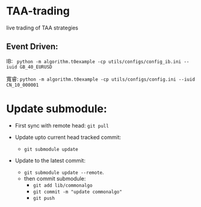 # TAA-trading

live trading of TAA strategies

## Event Driven:
IB:
` python -m algorithm.t0example -cp utils/configs/config_ib.ini --iuid GB_40_EURUSD`

寬睿:
`python -m algorithm.t0example -cp utils/configs/config.ini --iuid CN_10_000001`

# Update submodule:
- First sync with remote head: `git pull`

- Update upto current head tracked commit:
  - `git submodule update`

- Update to the latest commit:
  - `git submodule update --remote`.
  - then commit submodule:
    - `git add lib/commonalgo`
    - `git commit -m "update commonalgo"`
    - `git push`
